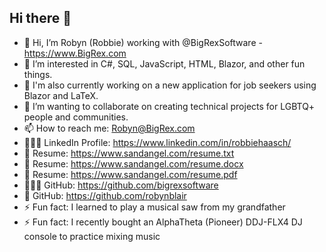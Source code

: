 ## Hi there 👋

- 👋 Hi, I’m Robyn (Robbie) working with @BigRexSoftware - https://www.BigRex.com
- 👀 I’m interested in C#, SQL, JavaScript, HTML, Blazor, and other fun things.
- 🌱 I'm also currently working on a new application for job seekers using Blazor and LaTeX.
- 💞️ I’m wanting to collaborate on creating technical projects for LGBTQ+ people and communities.
- 📫 How to reach me: Robyn@BigRex.com
- 👩🏻‍💼 LinkedIn Profile: https://www.linkedin.com/in/robbiehaasch/
- 📝 Resume: https://www.sandangel.com/resume.txt
- 📝 Resume: https://www.sandangel.com/resume.docx
- 📝 Resume: https://www.sandangel.com/resume.pdf
- 👩🏻‍💻 GitHub: https://github.com/bigrexsoftware
- 🦖 GitHub: https://github.com/robynblair
- ⚡ Fun fact: I learned to play a musical saw from my grandfather
- ⚡ Fun fact: I recently bought an AlphaTheta (Pioneer) DDJ-FLX4 DJ console to practice mixing music

